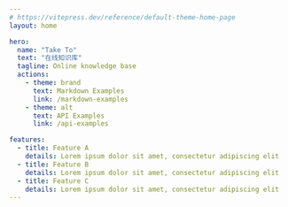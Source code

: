```yaml
---
# https://vitepress.dev/reference/default-theme-home-page
layout: home

hero:
  name: "Take To"
  text: "在线知识库"
  tagline: Online knowledge base
  actions:
    - theme: brand
      text: Markdown Examples
      link: /markdown-examples
    - theme: alt
      text: API Examples
      link: /api-examples

features:
  - title: Feature A
    details: Lorem ipsum dolor sit amet, consectetur adipiscing elit
  - title: Feature B
    details: Lorem ipsum dolor sit amet, consectetur adipiscing elit
  - title: Feature C
    details: Lorem ipsum dolor sit amet, consectetur adipiscing elit
---
```


